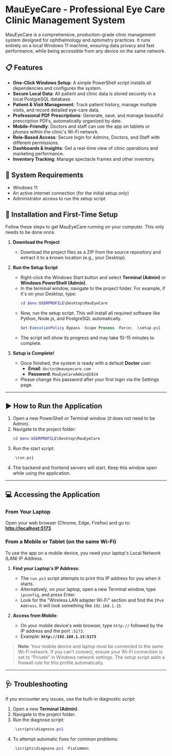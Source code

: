 # MauEyeCare - Professional Eye Care Clinic Management System

MauEyeCare is a comprehensive, production-grade clinic management system designed for ophthalmology and optometry practices. It runs entirely on a local Windows 11 machine, ensuring data privacy and fast performance, while being accessible from any device on the same network.

## 📋 Features

- **One-Click Windows Setup**: A simple PowerShell script installs all dependencies and configures the system.
- **Secure Local Data**: All patient and clinic data is stored securely in a local PostgreSQL database.
- **Patient & Visit Management**: Track patient history, manage multiple visits, and record detailed eye-care data.
- **Professional PDF Prescriptions**: Generate, save, and manage beautiful prescription PDFs, automatically organized by date.
- **Mobile-Friendly**: Doctors and staff can use the app on tablets or phones within the clinic's Wi-Fi network.
- **Role-Based Access**: Secure login for Admins, Doctors, and Staff with different permissions.
- **Dashboards & Insights**: Get a real-time view of clinic operations and marketing performance.
- **Inventory Tracking**: Manage spectacle frames and other inventory.

## 🔧 System Requirements

- Windows 11
- An active internet connection (for the initial setup only)
- Administrator access to run the setup script

## 🚀 Installation and First-Time Setup

Follow these steps to get MauEyeCare running on your computer. This only needs to be done once.

1.  **Download the Project**
    - Download the project files as a ZIP from the source repository and extract it to a known location (e.g., your Desktop).

2.  **Run the Setup Script**
    - Right-click the Windows Start button and select **Terminal (Admin)** or **Windows PowerShell (Admin)**.
    - In the terminal window, navigate to the project folder. For example, if it's on your Desktop, type:
      ```powershell
      cd $env:USERPROFILE\Desktop\MauEyeCare
      ```
    - Now, run the setup script. This will install all required software like Python, Node.js, and PostgreSQL automatically.
      ```powershell
      Set-ExecutionPolicy Bypass -Scope Process -Force; .\setup.ps1
      ```
    - The script will show its progress and may take 10-15 minutes to complete.

3.  **Setup is Complete!**
    - Once finished, the system is ready with a default **Doctor** user:
      - **Email**: `doctor@maueyecare.com`
      - **Password**: `MauEyeCareAdmin@2024`
    - Please change this password after your first login via the Settings page.

---

## ▶️ How to Run the Application

1.  Open a new PowerShell or Terminal window (it does not need to be Admin).
2.  Navigate to the project folder:
    ```powershell
    cd $env:USERPROFILE\Desktop\MauEyeCare
    ```
3.  Run the start script:
    ```powershell
    .\run.ps1
    ```
4.  The backend and frontend servers will start. Keep this window open while using the application.

---

## 💻 Accessing the Application

### From Your Laptop
Open your web browser (Chrome, Edge, Firefox) and go to:
**<http://localhost:5173>**

### From a Mobile or Tablet (on the same Wi-Fi)
To use the app on a mobile device, you need your laptop's Local Network (LAN) IP Address.

1.  **Find your Laptop's IP Address**:
    - The `run.ps1` script attempts to print this IP address for you when it starts.
    - Alternatively, on your laptop, open a new Terminal window, type `ipconfig`, and press Enter.
    - Look for the "Wireless LAN adapter Wi-Fi" section and find the `IPv4 Address`. It will look something like `192.168.1.15`.

2.  **Access from Mobile**:
    - On your mobile device's web browser, type `http://` followed by the IP address and the port `:5173`.
    - Example: **`http://192.168.1.15:5173`**

> **Note**: Your mobile device and laptop must be connected to the same Wi-Fi network. If you can't connect, ensure your Wi-Fi connection is set to "Private" in Windows network settings. The setup script adds a firewall rule for this profile automatically.

---

## 🩺 Troubleshooting

If you encounter any issues, use the built-in diagnostic script:

1.  Open a new **Terminal (Admin)**.
2.  Navigate to the project folder.
3.  Run the diagnose script:
    ```powershell
    .\scripts\diagnose.ps1
    ```
4.  To attempt automatic fixes for common problems:
    ```powershell
    .\scripts\diagnose.ps1 -FixCommon
    ```